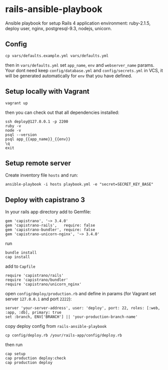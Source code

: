 # rails-ansible-playbook
Ansible playbook for setup Rails 4 application environment: ruby-2.1.5, deploy user, nginx, postgresql-9.3, nodejs, unicorn.

## Config

```
cp vars/defaults.example.yml vars/defaults.yml
```
then in `vars/defaults.yml` set `app_name`, `env` and `webserver_name` params.
Your dont need keep `config/database.yml` and `config/secrets.yml` in VCS, it will be generated automatically for `env` that you have defined.

## Setup locally with Vagrant

```
vagrant up
```

then you can check out that all dependencies installed:

```
ssh deploy@127.0.0.1 -p 2200
ruby -v
node -v
psql --version
psql app_{{app_name}}_{{env}}
\q
exit
```

## Setup remote server

Create inventory file `hosts` and run:

```
ansible-playbook -i hosts playbook.yml -e "secret=SECRET_KEY_BASE"
```

## Deploy with capistrano 3

In your rails app directory add to Gemfile:

```
gem 'capistrano', '~> 3.4.0'
gem 'capistrano-rails',   require: false
gem 'capistrano-bundler', require: false
gem 'capistrano-unicorn-nginx', '~> 3.4.0'
```

run

```
bundle install
cap install
```

add to  `Capfile`

```
require 'capistrano/rails'
require 'capistrano/bundler'
require 'capistrano/unicorn_nginx'
```

open `config/deploy/production.rb` and define in  params (for Vagrant set server `127.0.0.1` and port `2222`):

```
server 'your-server-address', user: 'deploy', port: 22, roles: [:web, :app, :db], primary: true
set :branch, ENV['BRANCH'] || 'your-production-branch-name'
```

copy deploy config from `rails-ansible-playbook`
```
cp config/deploy.rb /your/rails-app/config/deploy.rb
```

then run

```
cap setup
cap production deploy:check
cap production deploy
```
